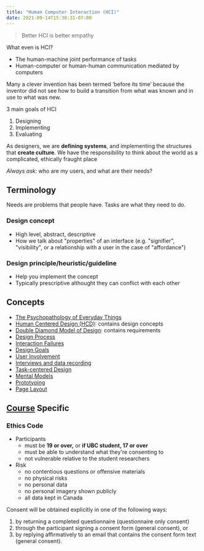 ```yaml
---
title: "Human Computer Interaction (HCI)"
date: 2021-09-14T15:38:31-07:00
---
```


> Better HCI is better empathy

What even is HCI?
* The human-machine joint performance of tasks
* Human-computer or human-human communication mediated by computers

Many a clever invention has been termed ‘before its time’ because the inventor did not see how to build a transition from what was known and in use to what was new.

3 main goals of HCI
1. Designing
2. Implementing
3. Evaluating

As designers, we are **defining systems**, and implementing the structures that **create culture**. We have the responsibility to think about the world as a complicated, ethically fraught place

_Always ask:_ who are my users, and what are their needs?

## Terminology
Needs are problems that people have. Tasks are what they need to do.

### Design concept
-  High level, abstract, descriptive
-  How we talk about "properties" of an interface (e.g. "signifier", "visibility", or a relationship with a user in the case of "affordance")

### Design principle/heuristic/guideline
-  Help you implement the concept
-  Typically prescriptive althought they can conflict with each other

## Concepts
- [The Psychopathology of Everyday Things](thoughts/articles/the-psychopathology-of-everyday-things.md)
- [Human Centered Design (HCD)](thoughts/human-centered-design.md): contains design concepts
- [Double Diamond Model of Design](thoughts/double-diamond-design.md): contains requirements
- [Design Process](thoughts/design-process.md)
- [Interaction Failures](thoughts/interaction-failures.md)
- [Design Goals](thoughts/design-goals.md)
- [User Involvement](thoughts/user-involvement.md)
- [Interviews and data recording](thoughts/interviews-and-data-recording.md)
- [Task-centered Design](thoughts/task-centered-design.md)
- [Mental Models](thoughts/mental-model.md)
- [Prototyping](thoughts/prototyping.md)
- [Page Layout](thoughts/page-layout.md)

## [Course](https://www.students.cs.ubc.ca/~cs-344/current-term/) Specific
### Ethics Code
-   Participants
    -   must be **19 or over,** or **if UBC student, 17 or over**
    -   must be able to understand what they're consenting to
    -   not vulnerable relative to the student researchers
-   Risk
    -   no contentious questions or offensive materials
    -   no physical risks
    -   no personal data
    -   no personal imagery shown publicly
    -   all data kept in Canada

Consent will be obtained explicitly in one of the following ways:
1. by returning a completed questionnaire (questionnaire only consent)
2. through the participant signing a consent form (general consent), or
3. by replying affirmatively to an email that contains the consent form text (general consent).

